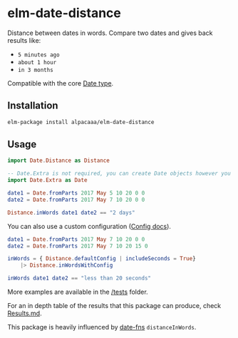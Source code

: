 # elm-date-distance

Distance between dates in words.
Compare two dates and gives back results like:
- `5 minutes ago`
- `about 1 hour`
- `in 3 months`

Compatible with the core [Date type](http://package.elm-lang.org/packages/elm-lang/core/latest/Date).

## Installation

```sh
elm-package install alpacaaa/elm-date-distance
```

## Usage

```elm
import Date.Distance as Distance

-- Date.Extra is not required, you can create Date objects however you prefer
import Date.Extra as Date

date1 = Date.fromParts 2017 May 5 10 20 0 0
date2 = Date.fromParts 2017 May 7 10 20 0 0

Distance.inWords date1 date2 == "2 days"
```

You can also use a custom configuration
([Config docs](http://package.elm-lang.org/packages/alpacaaa/elm-date-distance/latest/Date-Distance-Types#Config)).

```elm
date1 = Date.fromParts 2017 May 7 10 20 0 0
date2 = Date.fromParts 2017 May 7 10 20 15 0

inWords = { Distance.defaultConfig | includeSeconds = True}
    |> Distance.inWordsWithConfig

inWords date1 date2 == "less than 20 seconds"
```

More examples are available in the [/tests](https://github.com/alpacaaa/elm-date-distance/tree/master/tests) folder.

For an in depth table of the results that this package can produce, check [Results.md](https://github.com/alpacaaa/elm-date-distance/blob/master/Results.md).

This package is heavily influenced by [date-fns](https://date-fns.org/docs/distanceInWords) `distanceInWords`.
